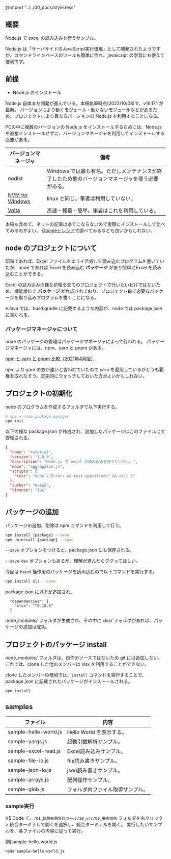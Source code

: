 @import "../../00_docs/style.less"

## 概要

Node.js で excel の読み込みを行うサンプル。

Node.js は「サーバサイドのJavaScript実行環境」として開発されたようですが、コマンドラインベースのツールも簡単に作れ、javascript の学習にも使えて便利です。


## 前提

- Node.js のインストール

Node.js 自体まだ開発が進んでいる。本稿執筆時点(2022/10/08)で、v16.17.1 が最新。
バージョンにより動くモジュール・動かないモジュールなどがあるため、プロジェクトにより異なるバージョンの Node.js を利用することになる。

PCの中に複数のバージョンの Node.js をインストールするためには、Node.js を直接インストールせずに、バージョンマネージャを利用してインストールする必要がある。

|バージョンマネージャ   |備考   |
|---|---|
|nodist |Windows では最も有名。ただしメンテナンスが終了したため他のバージョンマネージャを使う必要がある。   |
|[NVM for Windows](https://github.com/coreybutler/nvm-windows) |linux と同じ。筆者は利用していない。 |
|[Volta](https://volta.sh/) |高速・軽量・簡単。筆者はこれを利用している。 |

本稿も含めて、ネットの記事はあてにならないので実際にインストールして比べてみるのがよい。
[Googleトレンド](https://trends.google.co.jp/trends/explore?geo=JP&q=nodist,Volta,NVM%20for%20Windows)で調べてみるなども良いかもしれない。


## node のプロジェクトについて

昭和であれば、Excel ファイルをエライ苦労して読み込むプログラムを書いていたが、node であれば Excel を読み込む **パッケージ** があり簡単にExcel を読み込むことができる。

Excel の読み込みの様な処理を全てのプロジェクトで行いたいわけではないため、機能単位で **パッケージ** が作成されており、プロジェクト毎で必要なパッケージを取り込みプログラムを書くことになる。

※Java では、build.gradle に記載するような内容が、node では package.json に書かれる。

### パッケージマネージャについて

node のパッケージの管理はパッケージマネージャによって行われる。
パッケージマネージャには、npm、yarn と pnpm がある。

[npm と yarn と pnpm 比較（2021年4月版）](https://qiita.com/e99h2121/items/7e38e592dc45b7c0407d)

npm より yarn の方が速いと言われていたので yarn を愛用しているがどうも覇権を取れなそう。定期的にウォッチしておいた方がよいかもしれない。


## プロジェクトの初期化

node のプログラムを作成するフォルダで以下実行する。

```sh
# npm = node package manager
npm init
```

以下の様な package.json が作成され、追加したパッケージはこのファイルにて管理される。

```json
{
  "name": "tutorial",
  "version": "1.0.0",
  "description": "Node.js で excel の読み込みを行うサンプル。",
  "main": "aggregaton.js",
  "scripts": {
    "test": "echo \"Error: no test specified\" && exit 1"
  },
  "author": "kaku3",
  "license": "ISC"
}
```

## パッケージの追加

パッケージの追加、削除は npm コマンドを利用して行う。

```sh
npm install {package} --save
npm uninstall {package} --save
```

`--save` オプションをつけると、package.json にも保存される。

`--save-dev` オプションもあるが、理解が進んだらググってほしい。

今回は Excel 操作用のパッケージを読み込むので以下コマンドを実行する。

```sh
npm install xls --save
```

package.json に以下が追加され、
```
  "dependencies": {
    "xlsx": "^0.18.5"
  }
```

node_modules/ フォルダが生成され、その中に xlsx/ フォルダがあれば、パッケージの追加は成功。


## プロジェクトのパッケージ install

node_modules/ フォルダは、自作のソースではないため git には追加しない。
これでは、clone した他のメンバーは xlsx を利用することができない。

clone したメンバーの環境では、`install` コマンドを実行することで、package.json に記載されたパッケージがインストールされる。

```sh
npm install
```


## samples

|ファイル |内容 |
|---|---|
|sample-hello-world.js |Hello World を表示する。 |
|sample-yargs.js |起動引数解析サンプル。 |
|sample-excel-read.js |Excel読み込みサンプル。 |
|sample-file-io.js |file読み書きサンプル。 |
|sample-json-io.js |json読み書きサンプル。 |
|sample-arrays.js |配列操作サンプル。 |
|sample-glob.js|フォルダ内ファイル取得サンプル。 |


### sample実行

VS Code で、`/01_試験結果集計ツール/10_src/00_要素技術` フォルダを右クリック > 統合ターミナルで開くを選択し、統合ターミナルを開く。
実行したいサンプルを、各ファイルの内容に従って実行。

例)sample-hello-world.js
```sh
node sample-hello-world.js
```
